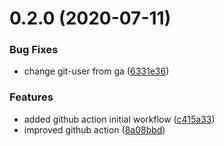 # 0.2.0 (2020-07-11)


### Bug Fixes

* change git-user from ga ([6331e36](https://github.com/diegocosta/flutter_siren/commit/6331e363d56c8b64f836444b21617496a254723d))


### Features

* added github action initial workflow ([c415a33](https://github.com/diegocosta/flutter_siren/commit/c415a33dcf5ff4453f37d32970c48435fee11fcf))
* improved github action ([8a08bbd](https://github.com/diegocosta/flutter_siren/commit/8a08bbd0d5d9733dea034748549e44f7b35a3111))



